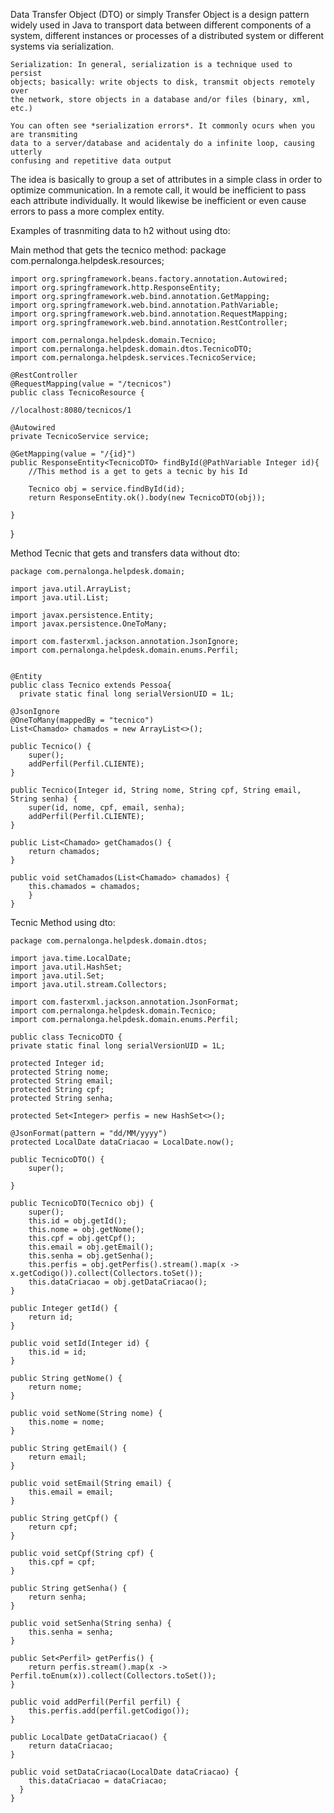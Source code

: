   Data Transfer Object (DTO) or simply Transfer Object is a design
pattern widely used in Java to transport data between different
components of a system, different instances or processes of a 
distributed system or different systems via serialization. 

    Serialization: In general, serialization is a technique used to persist
    objects; basically: write objects to disk, transmit objects remotely over
    the network, store objects in a database and/or files (binary, xml, etc.) 
    
    You can often see *serialization errors*. It commonly ocurs when you are transmiting
    data to a server/database and acidentaly do a infinite loop, causing utterly 
    confusing and repetitive data output
  
  The idea is basically to group a set of attributes in a simple class
in order to optimize communication. In a remote call, it would be
inefficient to pass each attribute individually. It would likewise be 
inefficient or even cause errors to pass a more complex entity.


Examples of trasnmiting data to h2 without using dto:

Main method that gets the tecnico method:
    package com.pernalonga.helpdesk.resources;

    import org.springframework.beans.factory.annotation.Autowired;
    import org.springframework.http.ResponseEntity;
    import org.springframework.web.bind.annotation.GetMapping;
    import org.springframework.web.bind.annotation.PathVariable;
    import org.springframework.web.bind.annotation.RequestMapping;
    import org.springframework.web.bind.annotation.RestController;

    import com.pernalonga.helpdesk.domain.Tecnico;
    import com.pernalonga.helpdesk.domain.dtos.TecnicoDTO;
    import com.pernalonga.helpdesk.services.TecnicoService;

    @RestController
    @RequestMapping(value = "/tecnicos")
    public class TecnicoResource {
		
	//localhost:8080/tecnicos/1
	
	@Autowired
	private TecnicoService service;
	
	@GetMapping(value = "/{id}")
	public ResponseEntity<TecnicoDTO> findById(@PathVariable Integer id){
		//This method is a get to gets a tecnic by his Id
		
		Tecnico obj = service.findById(id);
		return ResponseEntity.ok().body(new TecnicoDTO(obj));
	
	}
}


Method Tecnic that gets and transfers data without dto:
    
    package com.pernalonga.helpdesk.domain;

    import java.util.ArrayList;
    import java.util.List;

    import javax.persistence.Entity;
    import javax.persistence.OneToMany;

    import com.fasterxml.jackson.annotation.JsonIgnore;
    import com.pernalonga.helpdesk.domain.enums.Perfil;


    @Entity
    public class Tecnico extends Pessoa{
      private static final long serialVersionUID = 1L;

	@JsonIgnore
	@OneToMany(mappedBy = "tecnico")
	List<Chamado> chamados = new ArrayList<>();
	
	public Tecnico() {
		super();
		addPerfil(Perfil.CLIENTE);
	}
	
	public Tecnico(Integer id, String nome, String cpf, String email, String senha) {
		super(id, nome, cpf, email, senha);
		addPerfil(Perfil.CLIENTE);
	}

	public List<Chamado> getChamados() {
		return chamados;
	}

	public void setChamados(List<Chamado> chamados) {
		this.chamados = chamados;
	    }
    }

Tecnic Method using dto:

    package com.pernalonga.helpdesk.domain.dtos;

    import java.time.LocalDate;
    import java.util.HashSet;
    import java.util.Set;
    import java.util.stream.Collectors;

    import com.fasterxml.jackson.annotation.JsonFormat;
    import com.pernalonga.helpdesk.domain.Tecnico;
    import com.pernalonga.helpdesk.domain.enums.Perfil;

    public class TecnicoDTO {
    private static final long serialVersionUID = 1L;
	
	protected Integer id;
	protected String nome;
	protected String email;
	protected String cpf;
	protected String senha;
	
	protected Set<Integer> perfis = new HashSet<>();
	
	@JsonFormat(pattern = "dd/MM/yyyy")
	protected LocalDate dataCriacao = LocalDate.now();

	public TecnicoDTO() {
		super();

	}

	public TecnicoDTO(Tecnico obj) {
		super();
		this.id = obj.getId();
		this.nome = obj.getNome();
		this.cpf = obj.getCpf();
		this.email = obj.getEmail();
		this.senha = obj.getSenha();
		this.perfis = obj.getPerfis().stream().map(x -> x.getCodigo()).collect(Collectors.toSet());
		this.dataCriacao = obj.getDataCriacao();
	}

	public Integer getId() {
		return id;
	}

	public void setId(Integer id) {
		this.id = id;
	}

	public String getNome() {
		return nome;
	}

	public void setNome(String nome) {
		this.nome = nome;
	}

	public String getEmail() {
		return email;
	}

	public void setEmail(String email) {
		this.email = email;
	}

	public String getCpf() {
		return cpf;
	}

	public void setCpf(String cpf) {
		this.cpf = cpf;
	}

	public String getSenha() {
		return senha;
	}

	public void setSenha(String senha) {
		this.senha = senha;
	}

	public Set<Perfil> getPerfis() {
		return perfis.stream().map(x -> Perfil.toEnum(x)).collect(Collectors.toSet());
	}

	public void addPerfil(Perfil perfil) {
		this.perfis.add(perfil.getCodigo());
	}

	public LocalDate getDataCriacao() {
		return dataCriacao;
	}

	public void setDataCriacao(LocalDate dataCriacao) {
		this.dataCriacao = dataCriacao;
	  }
    } 
